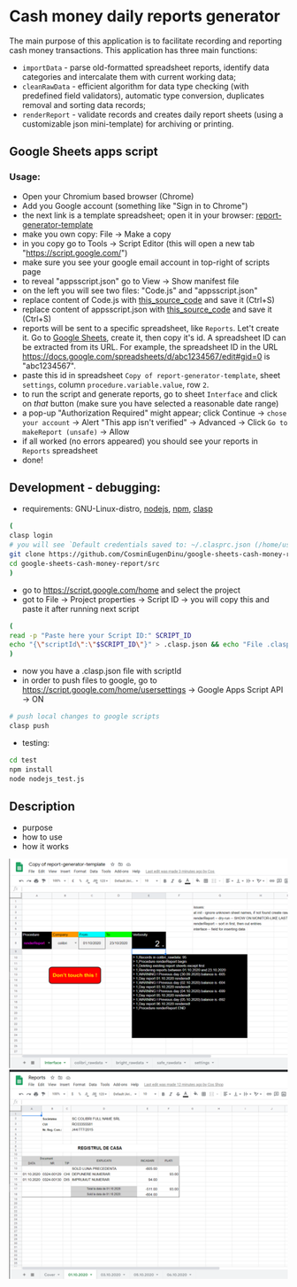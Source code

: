 # Cash money daily reports generator
The main purpose of this application is to facilitate recording and reporting cash money transactions.
This application has three main functions:
- `importData` - parse old-formatted spreadsheet reports, identify data categories and intercalate them with current working data;
- `cleanRawData` - efficient algorithm for data type checking (with predefined field validators), automatic type conversion, duplicates removal and sorting data records;
- `renderReport` - validate records and creates daily report sheets (using a customizable json mini-template) for archiving or printing.
## Google Sheets apps script 

### Usage:
- Open your Chromium based browser (Chrome)
- Add you Google account (something like "Sign in to Chrome")
- the next link is a template spreadsheet; open it in your browser: [report-generator-template](https://docs.google.com/spreadsheets/d/1MPF0Cbu1mjP36JNDn6GASF73LFX6tEgQi5hZeVD49d4/edit?usp=sharing)
- make you own copy: File -> Make a copy
- in you copy go to Tools -> Script Editor (this will open a new tab "https://script.google.com/")
- make sure you see your google email account in top-right of scripts page
- to reveal "appsscript.json" go to View -> Show manifest file
- on the left you will see two files: "Code.js" and "appsscript.json"
- replace content of Code.js with [this_source_code](https://raw.githubusercontent.com/CosminEugenDinu/google-sheets-cash-money-report/master/src/Code.js) and save it (Ctrl+S)
- replace content of appsscript.json with [this_source_code](https://raw.githubusercontent.com/CosminEugenDinu/google-sheets-cash-money-report/master/src/appsscript.json) and save it (Ctrl+S)
- reports will be sent to a specific spreadsheet, like `Reports`. Let't create it. Go to [Google Sheets](https://docs.google.com/spreadsheets/u/0/), create it, then copy it's id. A spreadsheet ID can be extracted from its URL. For example, the spreadsheet ID in the URL https://docs.google.com/spreadsheets/d/abc1234567/edit#gid=0 is "abc1234567".
- paste this id in spreadsheet `Copy of report-generator-template`, sheet `settings`, column `procedure.variable.value`, row `2`.
- to run the script and generate reports, go to sheet `Interface` and click on *that* button (make sure you have selected a reasonable date range)
- a pop-up "Authorization Required" might appear; click Continue -> `chose your account` -> Alert "This app isn't verified" -> Advanced -> Click `Go to makeReport (unsafe)` -> Allow
- if all worked (no errors appeared) you should see your reports in `Reports` spreadsheet
- done!

## Development - debugging:
- requirements: GNU-Linux-distro, [nodejs](https://nodejs.org/), [npm](https://www.npmjs.com/get-npm/), [clasp](https://github.com/google/clasp)
```bash
(
clasp login 
# you will see `Default credentials saved to: ~/.clasprc.json (/home/user/.clasprc.json).` 
git clone https://github.com/CosminEugenDinu/google-sheets-cash-money-report.git
cd google-sheets-cash-money-report/src
)
```
- go to https://script.google.com/home and select the project 
- got to File -> Project properties -> Script ID -> you will copy this and paste it after running next script
```bash
(
read -p "Paste here your Script ID:" SCRIPT_ID
echo "{\"scriptId\":\"$SCRIPT_ID\"}" > .clasp.json && echo "File .clasp.json created!"
)
```
- now you have a .clasp.json file with scriptId
- in order to push files to google, go to https://script.google.com/home/usersettings -> Google Apps Script API -> ON
```bash
# push local changes to google scripts
clasp push
```
- testing:
```bash
cd test
npm install
node nodejs_test.js
```

## Description
- purpose
- how to use
- how it works

![Interface sheet](/docs/images/Interface.png)
![Reports](/docs/images/Reports.png)

